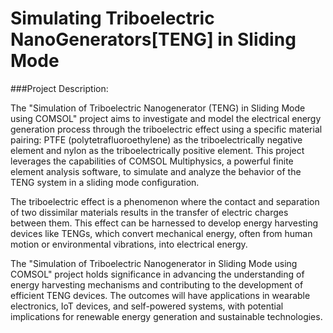 # Simulating Triboelectric NanoGenerators[TENG] in Sliding Mode 

###Project Description:

The "Simulation of Triboelectric Nanogenerator (TENG) in Sliding Mode using COMSOL" project aims to investigate and model the electrical energy generation process through the triboelectric effect using a specific material pairing: PTFE (polytetrafluoroethylene) as the triboelectrically negative element and nylon as the triboelectrically positive element. This project leverages the capabilities of COMSOL Multiphysics, a powerful finite element analysis software, to simulate and analyze the behavior of the TENG system in a sliding mode configuration.

The triboelectric effect is a phenomenon where the contact and separation of two dissimilar materials results in the transfer of electric charges between them. This effect can be harnessed to develop energy harvesting devices like TENGs, which convert mechanical energy, often from human motion or environmental vibrations, into electrical energy.

The "Simulation of Triboelectric Nanogenerator in Sliding Mode using COMSOL" project holds significance in advancing the understanding of energy harvesting mechanisms and contributing to the development of efficient TENG devices. The outcomes will have applications in wearable electronics, IoT devices, and self-powered systems, with potential implications for renewable energy generation and sustainable technologies.
